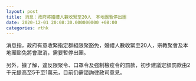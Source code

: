 ```yaml
---
layout: post
title: 消息：政府將婚禮人數收緊至20人　本地團暫停出團
date: 2020-12-01 20:08:30.000000000 +08:00
categories: rthk
---
```


消息指，政府有意收緊指定群組限聚豁免，婚禮人數收緊至20人，宗教聚會及本地團豁免將會取消，需要暫停出團。

另外，據了解，違反限聚令、口罩令及強制檢疫令的罰款，初步建議定額罰款由2千元提高至5千至1萬元，目前仍需諮詢律政司意見。
